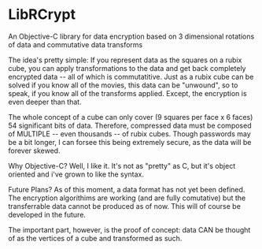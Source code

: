 LibRCrypt
=========

An Objective-C library for data encryption based on 3 dimensional rotations of data and commutative data transforms

The idea's pretty simple: If you represent data as the squares on a rubix cube, you can apply transformations to the data
and get back completely encrypted data -- all of which is commutatitive. Just as a rubix cube can be solved if you know 
all of the movies, this data can be "unwound", so to speak, if you know all of the transforms applied. Except, the encryption
is even deeper than that.

The whole concept of a cube can only cover (9 squares per face x 6 faces) 54 significant bits of data. Therefore, compressed
data must be composed of MULTIPLE -- even thousands -- of rubix cubes. Though passwords may be a bit longer, I can forsee
this being extremely secure, as the data will be forever skewed.

Why Objective-C? Well, I like it. It's not as "pretty" as C, but it's object oriented and i've grown to like the syntax.



Future Plans? As of this moment, a data format has not yet been defined. The encryption algorithims are working (and are fully comutative)
but the transferrable data cannot be produced as of now. This will of course be developed in the future.

The important part, however, is the proof of concept: data CAN be thought of as the vertices of a cube and transformed as such.


